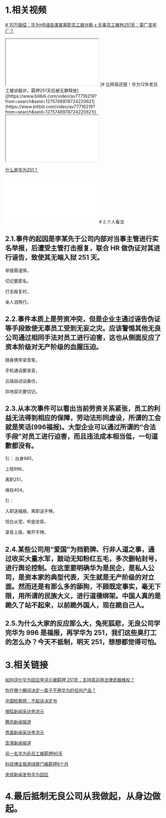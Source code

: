 # 1.相关视频
[# 10万赔偿：华为HR诬告谋害离职员工敲诈勒 x 无辜员工被拘251天：菊厂变牢厂？]([https://www.bilibili.com/video/av77558740?from=search&seid=4433812274854641680](https://www.bilibili.com/video/av77558740?from=search&seid=4433812274854641680))

<iframe src="//player.bilibili.com/player.html?aid=77558740&cid=132682515&page=1" > </iframe>
[# 比网易还狠！华为12年老员工被诉敲诈，羁押251天后被无罪释放]([https://www.bilibili.com/video/av77716219?from=search&seid=1275748978724220621](https://www.bilibili.com/video/av77716219?from=search&seid=1275748978724220621))

<iframe src="//player.bilibili.com/player.html?aid=77716219&cid=132956787&page=1" > </iframe>

[什么是华为251？](https://www.bilibili.com/video/av77692381?from=search&seid=17161459907819786638)

<iframe src="//player.bilibili.com/player.html?aid=77692381&cid=132914087&page=1" scrolling="no" border="0" frameborder="no" framespacing="0" allowfullscreen="true"> </iframe>
# 2.个人看法

## 2.1.事件的起因是李某先于公司内部对当事主管进行实名举报，后遭受主管打击报复，联合 HR 做伪证对其进行诬告，致使其无端入狱 251 天。

举报需谨慎，

切记要匿名。

打击报复时，

亲人泪两行。

## 2.2.事件本质上是劳资冲突，但是企业主通过诬告伪证等手段致使无辜员工受到无妄之灾。应该警惕其他无良公司通过相同手法对员工进行迫害，这也从侧面反应了资本阶级对无产阶级的血腥压迫。

随身携带录音笔，

手机通话要录音，

云端自动设备份，

异地容灾要切记。

## 2.3.从本次事件可以看出当前劳资关系紧张，员工的利益无法得到相应的保障，劳动法形同虚设，所谓的工会就是笑话(996福报)。大型企业可以通过所谓的“合法手段”对员工进行迫害，而且违法成本相当低，一句道歉都没有。

引：
出身985，

上班996，

离职251，

维权404。

引：

入职送福报，离职送手铐。

坦白从宽，牢底坐穿。

录音上报，解开手铐。

## 2.4.某些公司用“爱国”为挡箭牌、行非人道之事，通过收买大量水军，鼓动无知粉红五毛，多次删帖封号，进行舆论控制。在这里要明确华为是民企，是私人公司，是资本家的典型代表，天生就是无产阶级的对立面。然而还是有那么多的舔狗，不顾既定事实，毫无下限，用所谓的民族大义，进行道德绑架。中国人真的是跪久了站不起来，以前跪外国人，现在跪自己人。

## 2.5.为什么大家的反应那么大，兔死狐悲，无良公司学完华为 996 是福报，再学华为 251，我们这些臭打工的怎么办？今天不抵制，明天 251，想想都觉得可怕。

# 3.相关链接
[如何评价华为回应李洪元被羁押 251天：支持其运用法律武器维权？](https://www.zhihu.com/question/358967893)

[你在哪个瞬间决定一辈子不用华为的任何产品？](https://www.zhihu.com/question/306152036)


[中国检察网：不起诉决定书](https://www.12309.gov.cn/12309/gj/gd/szs/szslgq/zjxflws/201909/t20190926_6746414.shtml)

[搜狐新闻采访李洪元](https://m.sohu.com/a/357545257_120146415/)

[腾讯新闻报道](https://new.qq.com/omn/20191201/20191201A03ZLH00.html)

[界面新闻采访李洪元](https://m.jiemian.com/article/3735683.html)

[澎湃新闻报道](https://m.thepaper.cn/newsDetail_forward_5116152)

[另一名华为前员工被羁押90天](https://m.weibo.cn/1638782947/4445171364083851)

[科技博主报道绿屏门被羁押8个月](https://m.weibo.cn/1952968857/4445150547427580)

[央视新闻发布华为回应](https://m.weibo.cn/2656274875/4445172273948134)

# 4.最后抵制无良公司从我做起，从身边做起。